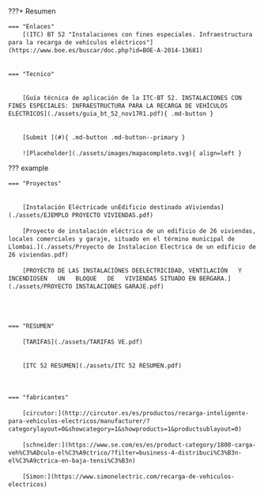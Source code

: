 # 


???+ Resumen

    === "Enlaces"
        [(ITC) BT 52 "Instalaciones con fines especiales. Infraestructura para la recarga de vehículos eléctricos"](https://www.boe.es/buscar/doc.php?id=BOE-A-2014-13681)


    === "Tecnico"


        [Guía técnica de aplicación de la ITC-BT 52. INSTALACIONES CON FINES ESPECIALES: INFRAESTRUCTURA PARA LA RECARGA DE VEHÍCULOS ELÉCTRICOS](./assets/guia_bt_52_nov17R1.pdf){ .md-button }


        [Submit ](#){ .md-button .md-button--primary }

        ![Placeholder](./assets/images/mapacompleto.svg){ align=left }
     
??? example


    === "Proyectos"


        [Instalación Eléctricade unEdificio destinado aViviendas](./assets/EJEMPLO PROYECTO VIVIENDAS.pdf)

        [Proyecto de instalación eléctrica de un edificio de 26 viviendas, locales comerciales y garaje, situado en el término municipal de Llombai.](./assets/Proyecto de Instalacion Electrica de un edificio de 26 viviendas.pdf)

        [PROYECTO DE LAS INSTALACIÓNES DEELECTRICIDAD, VENTILACIÓN   Y   INCENDIOSEN   UN   BLOQUE   DE   VIVIENDAS SITUADO EN BERGARA.](./assets/PROYECTO INSTALACIONES GARAJE.pdf)




    === "RESUMEN"

        [TARIFAS](./assets/TARIFAS VE.pdf)


        [ITC 52 RESUMEN](./assets/ITC 52 RESUMEN.pdf)
        
        
        
    === "fabricantes"

        [circutor:](http://circutor.es/es/productos/recarga-inteligente-para-vehiculos-electricos/manufacturer/?categorylayout=0&showcategory=1&showproducts=1&productsublayout=0)
        
        [schneider:](https://www.se.com/es/es/product-category/1800-carga-veh%C3%ADculo-el%C3%A9ctrico/?filter=business-4-distribuci%C3%B3n-el%C3%A9ctrica-en-baja-tensi%C3%B3n)
        
        [Simon:](https://www.simonelectric.com/recarga-de-vehiculos-electricos)







